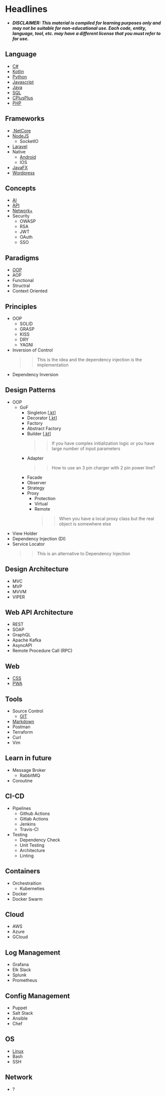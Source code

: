 # Headlines
- ___DISCLAIMER: This material is compiled for learning purposes only and may not be suitable for non-educational use. Each code, entity, language, tool, etc. may have a different license that you must refer to for use.___


## Language
- [C#](language/csharp/README.md)
- [Kotlin](language/kotlin/README.md)
- [Python](language/python/README.md)
- [Javascript](language/js/README.md)
- [Java](language/java/README.md)
- [SQL](language/sql/README.md)
- [CPlusPlus](language/cpp/README.md)
- [PHP](language/php/README.md)


## Frameworks
- [.NetCore](framework/dotnet/README.md)
- [NodeJS](framework/nodejs/README.md)
    - SocketIO
- [Laravel](framework/laravel/README.md)
- Native
    - [Android](framework/android/README.md)
    - IOS
- [JavaFX](framework/javafx/README.md)
- [Wordpress](framework/wordpress/README.md)


## Concepts
- [AI](other/ai/README.md)
- [API](api/README.md)
- [Network+](network/README.md)
- Security
    - OWASP
    - RSA
    - JWT
    - OAuth
    - SSO


## Paradigms
- [OOP](paradigm/oop/README.md)
- AOP
- Functional
- Structral
- Context Oriented


## Principles
- OOP
    - SOLID
    - GRASP
    - KISS
    - DRY
    - YAGNI
- Inversion of Control
    >> This is the idea and the dependency injection is the implementation
- Dependency Inversion


## Design Patterns
- OOP
    - GoF
        - Singleton [[.kt](pattern/gof_singleton.kt)]
        - Decorator [[.kt](pattern/gof_decorator.kt)]
        - Factory
        - Abstract Factory
        - Builder [[.kt](pattern/gof_builder.kt)]
            >> If you have complex initialization logic or you have large number of input parameters
        - Adapter
            >> How to use an 3 pin charger with 2 pin power line?
        - Facade
        - Observer
        - Strategy
        - Proxy
            - Protection
            - Virtual
            - Remote
                >> When you have a local proxy class but the real object is somewhere else
- View Holder
- Dependency Injection (DI)
- Service Locator
    >> This is an alternative to Dependency Injection


## Design Architecture
- MVC
- MVP
- MVVM
- VIPER


## Web API Architecture
- REST
- SOAP
- GraphQL
- Apache Kafka
- AsyncAPI
- Remote Procedure Call (RPC)


## Web
- [CSS](web/css/README.md)
- [PWA](web/pwa/README.md) 


## Tools
- Source Control
    - [GIT](tool/git/README.md)
- [Markdown](tool/markdown/README.md)
- Postman
- Terraform
- Curl
- Vim


## Learn in future
- Message Broker
    - RabbitMQ
- Coroutine


## CI-CD
- Pipelines
    - Github Actions
    - Gitlab Actions
    - Jenkins
    - Travis-CI
- Testing
    - Dependency Check
    - Unit Testing
    - Architecture
    - Linting

## Containers
- Orchestraition
    - Kuberneties
- Docker
- Docker Swarm

## Cloud
- AWS
- Azure
- GCloud

## Log Management
- Grafana
- Elk Slack
- Splunk
- Prometheus

## Config Management
- Puppet
- Salt Stack
- Ansible
- Chef

## OS
- [Linux](os/linux/README.md)
- Bash
- SSH

## Network
- ?
